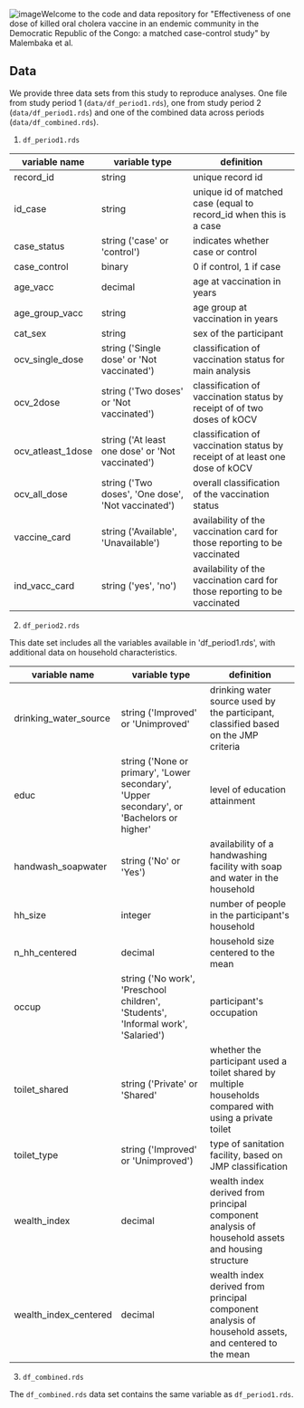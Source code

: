 ![image](https://github.com/HopkinsIDD/uvira_onedose_ocv_ve/assets/39589976/9ed66ac8-5f2c-43b3-969b-101832403b8e)Welcome to the code and data repository for "Effectiveness of one dose of killed oral cholera vaccine in an
endemic community in the Democratic Republic of the
Congo: a matched case-control study" by Malembaka et al. 

## Data 

We provide three data sets from this study to reproduce analyses. One file from study period 1 (`data/df_period1.rds`), one from study period 2 (`data/df_period1.rds`) and one of the combined data across periods (`data/df_combined.rds`). 

1. `df_period1.rds`
   
| variable name | variable type | definition |
|---------------|---------------|------------|
| record_id     | string        | unique record id | 
| id_case       | string        | unique id of matched case (equal to record_id when this is a case|
| case_status   | string ('case' or 'control') | indicates whether case or control|  
| case_control  | binary        | 0 if control, 1 if case |
| age_vacc      | decimal       | age at vaccination in years|
| age_group_vacc | string       | age group at vaccination in years|
| cat_sex        |  string            |   sex of the participant               | 
| ocv_single_dose | string ('Single dose' or 'Not vaccinated')     | classification of vaccination status for main analysis|
| ocv_2dose     |  string ('Two doses' or 'Not vaccinated') | classification of vaccination status by receipt of of two doses of kOCV     | 
| ocv_atleast_1dose | string ('At least one dose' or 'Not vaccinated')  | classification of vaccination status by receipt of at least one dose of kOCV | 
| ocv_all_dose  | string ('Two doses', 'One dose', 'Not vaccinated')| overall classification of the vaccination status | 
| vaccine_card | string ('Available', 'Unavailable') | availability of the vaccination card for those reporting to be vaccinated |
| ind_vacc_card | string ('yes', 'no') | availability of the vaccination card for those reporting to be vaccinated |

2. `df_period2.rds`

This date set includes all the variables available in 'df_period1.rds', with additional data on household characteristics.

| variable name | variable type | definition |
|---------------|---------------|------------|
| drinking_water_source  | string  ('Improved' or 'Unimproved' | drinking water source used by the participant, classified based on the JMP criteria| 
| educ  | string ('None or primary', 'Lower secondary', 'Upper secondary', or 'Bachelors or higher'  | level of education attainment|
| handwash_soapwater  | string ('No' or 'Yes') | availability of a handwashing facility with soap and water in the household|  
| hh_size | integer | number of people in the participant's household |
| n_hh_centered | decimal| household size centered to the mean |    
| occup | string ('No work', 'Preschool children', 'Students', 'Informal work', 'Salaried')| participant's occupation|
| toilet_shared |string ('Private' or 'Shared' | whether the participant used a toilet shared by multiple households compared with using a private toilet|
|toilet_type  | string ('Improved' or 'Unimproved') | type of sanitation facility, based on JMP classification   | 
|wealth_index | decimal | wealth index derived from principal component analysis of household assets and housing structure |
| wealth_index_centered | decimal | wealth index derived from principal component analysis of household assets, and centered to the mean|

   
3. `df_combined.rds`

The `df_combined.rds` data set contains the same variable as `df_period1.rds`.
